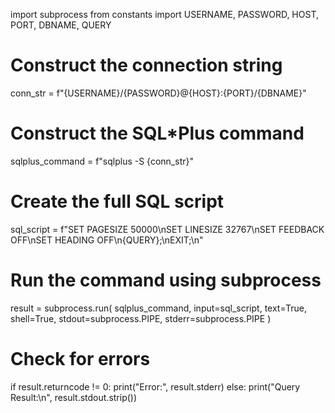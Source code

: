 import subprocess
from constants import USERNAME, PASSWORD, HOST, PORT, DBNAME, QUERY

# Construct the connection string
conn_str = f"{USERNAME}/{PASSWORD}@{HOST}:{PORT}/{DBNAME}"

# Construct the SQL*Plus command
sqlplus_command = f"sqlplus -S {conn_str}"

# Create the full SQL script
sql_script = f"SET PAGESIZE 50000\nSET LINESIZE 32767\nSET FEEDBACK OFF\nSET HEADING OFF\n{QUERY};\nEXIT;\n"

# Run the command using subprocess
result = subprocess.run(
    sqlplus_command,
    input=sql_script,
    text=True,
    shell=True,
    stdout=subprocess.PIPE,
    stderr=subprocess.PIPE
)

# Check for errors
if result.returncode != 0:
    print("Error:", result.stderr)
else:
    print("Query Result:\n", result.stdout.strip())